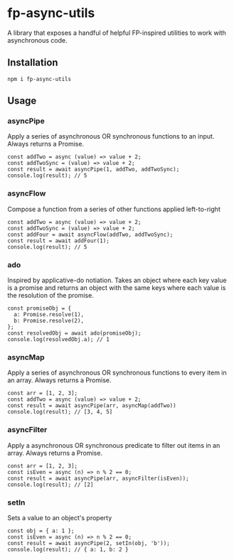 # fp-async-utils
A library that exposes a handful of helpful FP-inspired utilities to work with asynchronous code.

## Installation
`npm i fp-async-utils`

## Usage
### asyncPipe
Apply a series of asynchronous OR synchronous functions to an input. Always returns a Promise.
```
const addTwo = async (value) => value + 2;
const addTwoSync = (value) => value + 2;
const result = await asyncPipe(1, addTwo, addTwoSync);
console.log(result); // 5
```

### asyncFlow
Compose a function from a series of other functions applied left-to-right
```
const addTwo = async (value) => value + 2;
const addTwoSync = (value) => value + 2;
const addFour = await asyncFlow(addTwo, addTwoSync);
const result = await addFour(1);
console.log(result); // 5
```

### ado
Inspired by applicative-do notiation. Takes an object where each key value is a promise and returns an object with the same keys where each value is the resolution of the promise.
```
const promiseObj = {
  a: Promise.resolve(1),
  b: Promise.resolve(2),
};
const resolvedObj = await ado(promiseObj);
console.log(resolvedObj.a); // 1
```

### asyncMap
Apply a series of asynchronous OR synchronous functions to every item in an array. Always returns a Promise.
```
const arr = [1, 2, 3];
const addTwo = async (value) => value + 2;
const result = await asyncPipe(arr, asyncMap(addTwo))
console.log(result); // [3, 4, 5]
```

### asyncFilter
Apply a asynchronous OR synchronous predicate to filter out items in an array. Always returns a Promise.
```
const arr = [1, 2, 3];
const isEven = async (n) => n % 2 == 0;
const result = await asyncPipe(arr, asyncFilter(isEven));
console.log(result); // [2]
```

### setIn
Sets a value to an object's property
```
const obj = { a: 1 };
const isEven = async (n) => n % 2 == 0;
const result = await asyncPipe(2, setIn(obj, 'b'));
console.log(result); // { a: 1, b: 2 }
```